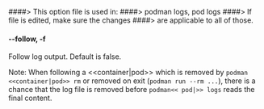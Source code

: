 ####> This option file is used in:
####>   podman logs, pod logs
####> If file is edited, make sure the changes
####> are applicable to all of those.
#### **--follow**, **-f**

Follow log output.  Default is false.

Note: When following a <<container|pod>> which is removed by `podman <<container|pod>> rm`
or removed on exit (`podman run --rm ...`), there is a chance that the log
file is removed before `podman<< pod|>> logs` reads the final content.
